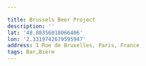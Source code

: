 ```yaml
---

title: Brussels Beer Project
description: ''
lat: '48.88356018066406'
lon: '2.3319742679595947'
address: 1 Rue de Bruxelles, Paris, France
tags: Bar,Bière
---
```

